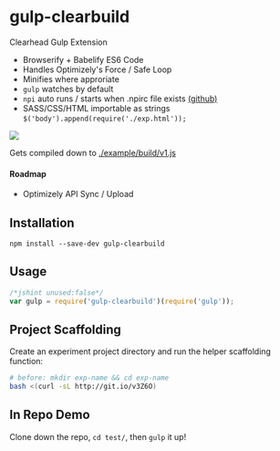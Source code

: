 # gulp-clearbuild

Clearhead Gulp Extension

* Browserify + Babelify ES6 Code
* Handles Optimizely's Force / Safe Loop
* Minifies where approriate
* `gulp` watches by default
* `npi` auto runs / starts when .npirc file exists [(github)](https://github.com/clearhead/node-proxy-injector)
* SASS/CSS/HTML importable as strings `$('body').append(require('./exp.html'));`

![](https://i.imgur.com/isgm2Jt.png)

Gets compiled down to [./example/build/v1.js](https://github.com/clearhead/gulp-clearbuild/blob/master/example/build/v1.js)

#### Roadmap ###

* Optimizely API Sync / Upload

## Installation

`npm install --save-dev gulp-clearbuild`

## Usage

```js
/*jshint unused:false*/
var gulp = require('gulp-clearbuild')(require('gulp'));
```

## Project Scaffolding

Create an experiment project directory and run the helper scaffolding function:

```bash
# before: mkdir exp-name && cd exp-name
bash <(curl -sL http://git.io/v3Z6O)
```

## In Repo Demo

Clone down the repo, `cd test/`, then `gulp` it up!
